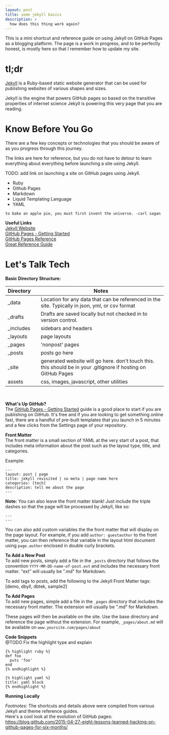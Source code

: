 ```yaml
---
layout: post
title: some jekyll basics 
description: >
  how does this thing work again?
---
```


This is a mini shortcut and reference guide on using Jekyll on GitHub Pages as a blogging platform. The page is a work in progress, and to be perfectly honest, is mostly here so that I remember how to update my site.

# tl;dr
[Jekyll](https://jekyllrb.com/) is a Ruby-based static website generator that can be used for publishing websites of various shapes and sizes. 

Jekyll is the engine that powers GitHub pages so based on the transitive properties of internet science Jekyll is powering this very page that you are reading. 

# Know Before You Go 
There are a few key concepts or technologies that you should be aware of as you progress through this journey.

The links are here for reference, but you do not have to detour to learn everything about everything before launching a site using Jekyll.

TODO: add link on launching a site on GitHub pages using Jekyll.

- Ruby  
- Github Pages  
- Markdown  
- Liquid Templating Language
- YAML


`to bake an apple pie, you must first invent the universe. -carl sagan`

**Useful Links**  
[Jekyll Website](https://jekyllrb.com/)  
[GitHub Pages - Getting Started](https://pages.github.com/)   
[GitHub Pages Reference](https://help.github.com/articles/using-jekyll-as-a-static-site-generator-with-github-pages/)  
[Great Reference Guide](https://learn.cloudcannon.com/)


# Let's Talk Tech 
**Basic Directory Structure:**

| Directory    |  | Notes  |
|---|---|--|
| \_data |  | Location for any data that can be referenced in the site. Typically in json, yml, or csv format |
| \_drafts |  | Drafts are saved locally but not checked in to version control. |
| \_includes  | | sidebars and headers |
| \_layouts  | | page layouts |
| \_pages | | 'nonpost' pages |
| \_posts  |   | posts go here |
| \_site  | | generated website will go here. don't touch this. this should be in your .gitignore if hosting on GitHub Pages |
| assets  | | css, images, javascript, other utilities |

<br>


**What's Up GitHub?**  
The [GitHub Pages - Getting Started](https://pages.github.com/) guide is a good place to start if you are publishing on GitHub. It's free and if you are looking to get something online fast, there are a handful of pre-built templates that you 
launch in 5 minutes and a few clicks from the Settings page of your repository. 


**Front Matter**  
The front matter is a small section of YAML at the very start of a post, that includes meta information about the post such as the layout type, title, and categories.

Example:
```
---
layout: post | page
title: jekyll revisited | so meta | page name here
categories: [tech]
description: tell me about the page
---
```
**Note:** You can also leave the front matter blank! Just include the triple dashes so that the page will be processed by Jekyll, like so:
```
---
---
```

You can also add custom variables the the front matter that will display on the page layout. For example, if you add `author: guestauthor` to the front matter, you can then reference that variable in the layout html document using `page.author` enclosed in double curly brackets.  

<!-- @TODO - what happens without front matter? -->


**To Add a New Post**  
To add new posts, simply add a file in the `_posts` directory that follows the convention `YYYY-MM-DD-name-of-post.ext` and includes the necessary front matter. "ext" will usually be ".md" for Markdown.  

To add tags to posts, add the following to the Jekyll Front Matter
tags: [demo, dbyll, dbtek, sample2]


**To Add Pages**  
To add new pages, simple add a file in the `_pages` directory that includes the necessary front matter. The extension will usually be ".md" for Markdown.

These pages will then be available on the site. Use the base directory and reference the page without the extension. For example,  `_pages/about.md` will be available on `www.yoursite.com/pages/about`  

**Code Snippets**  
@TODO Fix the highlight type and explain

    {% highlight ruby %}
    def foo
      puts 'foo'
    end
    {% endhighlight %}

    {% highlight yaml %}
    title: yaml block
    {% endhighlight %}


**Running Locally**

*Footnotes:* The shortcuts and details above were compiled from various Jekyll and theme reference guides.  
Here's a cool look at the evolution of GitHub pages: https://blog.github.com/2015-04-27-eight-lessons-learned-hacking-on-github-pages-for-six-months/  
